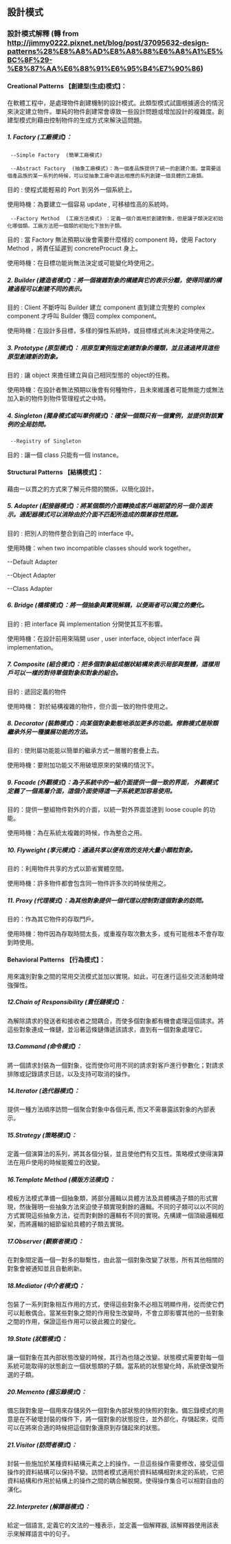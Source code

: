 ## 設計模式

### 設計模式解釋 (轉 from http://jimmy0222.pixnet.net/blog/post/37095632-design-patterns%28%E8%A8%AD%E8%A8%88%E6%A8%A1%E5%BC%8F%29-%E8%87%AA%E6%88%91%E6%95%B4%E7%90%86)


#### Creational Patterns  【創建型(生成)模式】：


在軟體工程中，是處理物件創建機制的設計模式。此類型模式試圖根據適合的情況來決定建立物件。單純的物件創建常會導致一些設計問題或增加設計的複雜度。創建型模式則藉由控制物件的生成方式來解決這問題。


##### 1.  Factory (工廠模式)： 

     --Simple Factory  (簡單工廠模式)

     --Abstract Factory  (抽象工廠模式)：為一個產品族提供了統一的創建介面。當需要這個產品族的某一系列的時候，可以從抽象工廠中選出相應的系列創建一個具體的工廠類。

目的 : 使程式能輕易的 Port 到另外一個系統上。

使用時機：為要建立一個容易 update , 可移植性高的系統時。

     --Factory Method  (工廠方法模式) ：定義一個介面用於創建對象，但是讓子類決定初始化哪個類。工廠方法把一個類的初始化下放到子類。

目的 : 當 Factory 無法預期以後會需要什麼樣的 component 時，使用 Factory Method ，將責任延遲到 concreteProcuct 身上。

使用時機：在目標功能尚無法決定或可能變化時使用之。


##### 2.  Builder  (建造者模式)：將一個複雜對象的構建與它的表示分離，使得同樣的構建過程可以創建不同的表示。

目的 : Client 不斷呼叫 Builder 建立 component 直到建立完整的 complex component 才呼叫 Builder 傳回 complex component。

使用時機：在設計多目標，多樣的彈性系統時，或目標樣式尚未決定時使用之。


##### 3.  Prototype  (原型模式)： 用原型實例指定創建對象的種類，並且通過拷貝這些原型創建新的對象。

目的 : 讓 object 來擔任建立與自己相同型態的 object的任務。

使用時機：在設計者無法預期以後會有何種物件，且未來維護者可能無能力或無法加入新的物件到物件管理程式之中時。


##### 4.  Singleton  (獨身模式或叫單例模式)：確保一個類只有一個實例，並提供對該實例的全局訪問。

     --Registry of Singleton

目的 : 讓一個 class 只能有一個 instance。


#### Structural Patterns  【結構模式】：


藉由一以貫之的方式來了解元件間的關係，以簡化設計。


##### 5.  Adapter  (配接器模式)：將某個類的介面轉換成客戶端期望的另一個介面表示。適配器模式可以消除由於介面不匹配所造成的類兼容性問題。

目的 : 把別人的物件整合到自己的 interface 中。

使用時機：when two incompatible classes should work together。

  --Default Adapter

  --Object Adapter

  --Class Adapter
  

##### 6.  Bridge  (橋樑模式)：將一個抽象與實現解耦，以便兩者可以獨立的變化。

目的 : 把 interface 與 implementation 分開使其互不影響。

使用時機：在設計前用來隔開 user , user interface, object interface 與 implementation。


##### 7.  Composite  (組合模式)：把多個對象組成樹狀結構來表示局部與整體，這樣用戶可以一樣的對待單個對象和對象的組合。

目的 : 遞回定義的物件

使用時機： 對於結構複雜的物件，但介面一致的物件使用之。


##### 8.  Decorator  (裝飾模式)：向某個對象動態地添加更多的功能。修飾模式是除類繼承外另一種擴展功能的方法。

目的 : 使附屬功能能以簡單的繼承方式一層層的套疊上去。

使用時機：要附加功能又不用破壞原來的架構的情況下。


##### 9.  Facade  (外觀模式)：為子系統中的一組介面提供一個一致的界面， 外觀模式定義了一個高層介面，這個介面使得這一子系統更加容易使用。

目的：提供一整組物件對外的介面，以統一對外界面並達到 loose couple 的功能。

使用時機：為在系統太複雜的時候，作為整合之用。


##### 10.  Flyweight  (享元模式)：通過共享以便有效的支持大量小顆粒對象。

目的：利用物件共享的方式以節省實體空間。

使用時機：許多物件都會包含同一物件許多次的時候使用之。


##### 11.  Proxy  (代理模式)：為其他對象提供一個代理以控制對這個對象的訪問。

目的：作為其它物件的存取門戶。

使用時機：物件因為存取時間太長，或重複存取次數太多，或有可能根本不會存取到時使用。


#### Behavioral Patterns  【行為模式】：

用來識別對象之間的常用交流模式並加以實現。如此，可在進行這些交流活動時增強彈性。


##### 12.Chain of Responsibility  (責任鏈模式)：

為解除請求的發送者和接收者之間耦合，而使多個對象都有機會處理這個請求。將這些對象連成一條鏈，並沿著這條鏈傳遞該請求，直到有一個對象處理它。

##### 13.Command  (命令模式)：

將一個請求封裝為一個對象，從而使你可用不同的請求對客戶進行參數化；對請求排隊或記錄請求日誌，以及支持可取消的操作。

##### 14.Iterator  (迭代器模式)：

提供一種方法順序訪問一個聚合對象中各個元素, 而又不需暴露該對象的內部表示。

##### 15.Strategy  (策略模式)：

定義一個演算法的系列，將其各個分裝，並且使他們有交互性。策略模式使得演算法在用戶使用的時候能獨立的改變。

##### 16.Template Method  (模版方法模式)：

模板方法模式準備一個抽象類，將部分邏輯以具體方法及具體構造子類的形式實現，然後聲明一些抽象方法來迫使子類實現剩餘的邏輯。不同的子類可以以不同的方式實現這些抽象方法，從而對剩餘的邏輯有不同的實現。先構建一個頂級邏輯框架，而將邏輯的細節留給具體的子類去實現。

##### 17.Observer  (觀察者模式)：

在對象間定義一個一對多的聯繫性，由此當一個對象改變了狀態，所有其他相關的對象會被通知並且自動刷新。

##### 18.Mediator  (中介者模式)：

包裝了一系列對象相互作用的方式，使得這些對象不必相互明顯作用，從而使它們可以鬆散偶合。當某些對象之間的作用發生改變時，不會立即影響其他的一些對象之間的作用，保證這些作用可以彼此獨立的變化。

##### 19.State  (狀態模式)：

讓一個對象在其內部狀態改變的時候，其行為也隨之改變。狀態模式需要對每一個系統可能取得的狀態創立一個狀態類的子類。當系統的狀態變化時，系統便改變所選的子類。

##### 20.Memento  (備忘錄模式)：

備忘錄對象是一個用來存儲另外一個對象內部狀態的快照的對象。備忘錄模式的用意是在不破壞封裝的條件下，將一個對象的狀態捉住，並外部化，存儲起來，從而可以在將來合適的時候把這個對象還原到存儲起來的狀態。

##### 21.Visitor  (訪問者模式)：

封裝一些施加於某種資料結構元素之上的操作。一旦這些操作需要修改，接受這個操作的資料結構可以保持不變。訪問者模式適用於資料結構相對未定的系統，它把資料結構和作用於結構上的操作之間的耦合解脫開，使得操作集合可以相對自由的演化。

##### 22.Interpreter  (解譯器模式)：

給定一個語言, 定義它的文法的一種表示，並定義一個解釋器, 該解釋器使用該表示來解釋語言中的句子。

